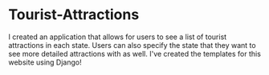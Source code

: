 # Tourist-Attractions
I created an application that allows for users to see a list of tourist attractions in each state. Users can also specify the state that they want to see more detailed attractions with as well. I've created the templates for this website using Django!
